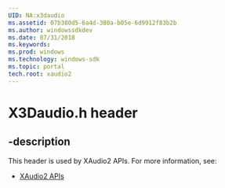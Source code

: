 ```yaml
---
UID: NA:x3daudio
ms.assetid: 07b380d5-6a4d-380a-b05e-6d9912f83b2b
ms.author: windowssdkdev
ms.date: 07/31/2018
ms.keywords: 
ms.prod: windows
ms.technology: windows-sdk
ms.topic: portal
tech.root: xaudio2
---
```


# X3Daudio.h header


## -description


This header is used by XAudio2 APIs. For more information, see:

- [XAudio2 APIs](../_xaudio2)
